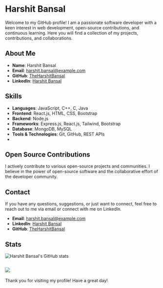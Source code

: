# Harshit Bansal

Welcome to my GitHub profile! I am a passionate software developer with a keen interest in web development, open-source contributions, and continuous learning. Here you will find a collection of my projects, contributions, and collaborations.

## About Me

- **Name**: Harshit Bansal
- **Email**: harshit.bansal@example.com
- **GitHub**: [TheHarshitBansal](https://github.com/TheHarshitBansal)
- **LinkedIn**: [Harshit Bansal](https://www.linkedin.com/in/harshit-bansal/)

## Skills

- **Languages**: JavaScript, C++, C, Java
- **Frontend**: React.js, HTML, CSS, Bootstrap
- **Backend**: Node.js
- **Frameworks**: Express.js, React.js, Tailwind, Bootstrap
- **Database**: MongoDB, MySQL
- **Tools & Technologies**: Git, GitHub, REST APIs
- 
## Open Source Contributions

I actively contribute to various open-source projects and communities. I believe in the power of open-source software and the collaborative effort of the developer community.

## Contact

If you have any questions, suggestions, or just want to connect, feel free to reach out to me via email or connect with me on LinkedIn.

- **Email**: harshit.bansal@example.com
- **LinkedIn**: [Harshit Bansal](https://www.linkedin.com/in/harshit-bansal/)
- **GitHub**: [TheHarshitBansal](https://github.com/TheHarshitBansal)

## Stats

![Harshit Bansal's GitHub stats](https://github-readme-stats.vercel.app/api?username=TheHarshitBansal&show_icons=true&theme=radical)

![](https://komarev.com/ghpvc/?username=TheHarshitBansal&color=blue&style=plastic)
---

Thank you for visiting my profile! Have a great day!
